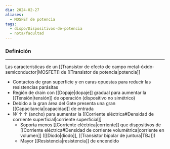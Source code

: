 ```yaml
---
dia: 2024-02-27
aliases:
  - MOSFET de potencia
tags:
  - dispo/Dispositivos-de-potencia
  - nota/facultad
---
```

### Definición
---
Las características de un [[Transistor de efecto de campo metal-óxido-semiconductor|MOSFET]] de [[Transistor de potencia|potencia]]
 * Contactos de gran superficie y en caras opuestas para reducir las resistencias parásitas
 * Región de drain con [[Dopaje|dopaje]] gradual para aumentar la [[Tensión|tensión]] de operación (dispositivo no simétrico)
 * Debido a la gran área del Gate presenta una gran [[Capacitancia|capacidad]] de entrada
 * $W \uparrow\uparrow$ (ancho) para aumentar la [[Corriente eléctrica#Densidad de corriente superficial|corriente superficial]]
	 * Soporta menos [[Corriente eléctrica|corriente]] que dispositivos de [[Corriente eléctrica#Densidad de corriente volumétrica|corriente en volumen]] ([[Diodo|diodo]], [[Transistor bipolar de juntura|TBJ]])
	 * Mayor [[Resistencia|resistencia]] de encendido